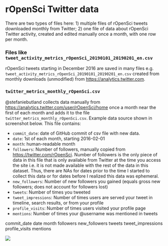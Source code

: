 # rOpenSci Twitter data

There are two types of files here: 1) multiple files of rOpenSci tweets downloaded monthly from Twitter; 2) one file of data about rOpenSci Twitter activity, created and edited manually once a month, with one row per month.

### Files like `tweet_activity_metrics_rOpenSci_20190101_20190201_en.csv`

rOpenSci tweets starting in December 2016 are saved in many files e.g. `tweet_activity_metrics_rOpenSci_20190101_20190201_en.csv` created from monthly downloads (unmodified) from https://analytics.twitter.com.


### `twitter_metrics_monthly_rOpenSci.csv`

@stefaniebutland collects data manually from https://analytics.twitter.com/user/rOpenSci/home once a month near the first of each month and adds it to the file `twitter_metrics_monthly_rOpenSci.csv`. Example data source shown in screenshot below. This file contains:
- `commit_date`: date of GitHub commit of csv file with new data.
- `date`: 1st of each month, starting 2016-02-01
- `month`: human-readable month
- `followers`: Number of followers, manually copied from https://twitter.com/rOpenSci. Number of followers is the only piece of data in this file that is only available from Twitter at the time you access the site i.e. it is not made available with the rest of the data in this dataset. Thus, there are NAs for dates prior to the time I started to collect this data or for dates before I realized this data was ephemeral.
- `new_followers`: Number of new followers you gained (equals gross new followers; does not account for followers lost)
- `tweets`: Number of times you tweeted
- `tweet_impressions`: Number of times users are served your tweet in timeline, search results, or from your profile
- `profile_visits`: Number of times users visited your profile page
- `mentions`: Number of times your @username was mentioned in tweets

commit_date	date	month	followers	new_followers	tweets	tweet_impressions	profile_visits	mentions

![](https://i.imgur.com/f65Y0pD.png)
